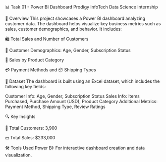 📊 Task 01 - Power BI Dashboard
Prodigy InfoTech Data Science Internship

🚀 Overview
This project showcases a Power BI dashboard analyzing customer data. The dashboard helps visualize key business metrics such as sales, customer demographics, and behavior. It includes:

🛍️ Total Sales and Number of Customers

👤 Customer Demographics: Age, Gender, Subscription Status

🛒 Sales by Product Category

💳 Payment Methods and 📦 Shipping Types

📂 Dataset
The dashboard is built using an Excel dataset, which includes the following key fields:

Customer Info: Age, Gender, Subscription Status
Sales Info: Items Purchased, Purchase Amount (USD), Product Category
Additional Metrics: Payment Method, Shipping Type, Review Ratings

🔍 Key Insights

👥 Total Customers: 3,900

💵 Total Sales: $233,000

🛠️ Tools Used
Power BI: For interactive dashboard creation and data visualization.
